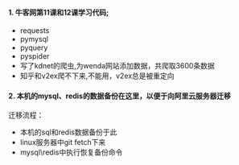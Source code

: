 #### 1. 牛客网第11课和12课学习代码;
  - requests
  - pymysql
  - pyquery
  - pyspider
- 写了kdnet的爬虫,为wenda网站添加数据，共爬取3600条数据
- 知乎和v2ex爬不下来,不能用，v2ex总是被重定向

#### 2. 本机的mysql、redis的数据备份在这里，以便于向阿里云服务器迁移
迁移流程：
  - 本机的sql和redis数据备份于此
  - linux服务器中git fetch下来
  - mysql\redis中执行恢复备份命令
  

